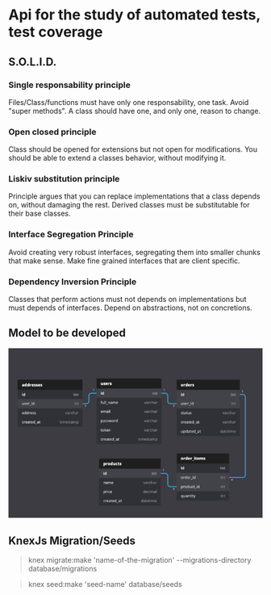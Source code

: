 # Api for the study of automated tests, test coverage

## S.O.L.I.D.

### Single responsability principle
Files/Class/functions must have only one responsability, one task. Avoid "super methods". 
A class should have one, and only one, reason to change.

### Open closed principle
Class should be opened for extensions but not open for modifications. 
You should be able to extend a classes behavior, without modifying it.

### Liskiv substitution principle
Principle argues that you can replace implementations that a class depends on, without damaging the rest.
Derived classes must be substitutable for their base classes.

### Interface Segregation Principle
Avoid creating very robust interfaces, segregating them into smaller chunks that make sense.
Make fine grained interfaces that are client specific.

### Dependency Inversion Principle
Classes that perform actions must not depends on implementations but must depends of interfaces. Depend on abstractions, not on concretions.

## Model to be developed

![schema](./resources/api-order-schema.png)

## KnexJs Migration/Seeds

> knex migrate:make 'name-of-the-migration' --migrations-directory database/migrations

> knex seed:make 'seed-name' database/seeds


